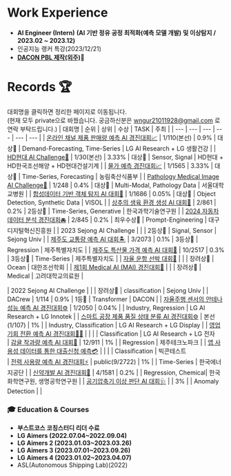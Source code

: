 # Work Experience 
- **AI Engineer (Intern)**
 **(AI 기반 정유 공정 최적화(예측 모델 개발) 및 이상탐지 / 2023.02 ~ 2023.12)**
- 인공지능 랭커 특강(2023/12/21)
- [**DACON PBL 제작(외주)**](https://dacon.io/edu/1011)🔗
  
# Records 🏆
대회명을 클릭하면 정리한 페이지로 이동됩니다.  
(현재 모두 private으로 바꿨습니다. 궁금하신분은 wngur21011928@gmail.com 로 연락 부탁드립니다.)
| 대회명                                              | 순위    | 상위    | 수상 | TASK                 | 주최                           |
| --- | --- | --- | --- | --- | --- |
| [온라인 채널 제품 판매량 예측 AI 경진대회📈](https://github.com/jjuhyeok/LG-Demand_Forecasting) | 1/110(본선) | 0.9%    | 대상🥇 | Demand-Forecasting, Time-Series         | LG AI Research + LG 생활건강  |
| [HD현대 AI Challenge🚜](https://github.com/jjuhyeok/HD-AI_CHALLENGE_FINAL) | 1/30(본선) | 3.33% |  대상🥇 | Sensor, Signal          | HD현대 + HD한국조선해양 + HD현대건설기계 |
| [물가 예측 경진대회📈](https://github.com/jjuhyeok/Price_Forecasting) | 1/1565 | 3.33% |  대상🥇 | Time-Series, Forecasting          | 농림축산식품부 |
| [Pathology Medical Image AI Challenge🏣](https://github.com/jjuhyeok/SNUH-Pathology_Medical_Image_AI_Challenge) | 1/248  | 0.4% | 대상🥇 | Multi-Modal,    Pathology Data        | 서울대학교병원                  |
| [합성데이터 기반 객체 탐지 AI 대회🚗](https://github.com/jjuhyeok/Visol-Synthetic_Image_Object_Detection/tree/main) | 1/1686 | 0.05% | 대상🥇 | Object Detection,    Synthetic Data   | VISOL                          |
| [상추의 생육 환경 생성 AI 대회🥬](https://github.com/jjuhyeok/KIST_Lettuce-Growth-Environment-Prediction) | 2/861 | 0.2%    | 2등상🥈 | Time-Series, Generative        | 한국과학기술연구원                           |
| [2024 자동차 데이터 분석 경진대회🚘](https://github.com/jjuhyeok/2024_Automotive_Data_Analysis_Competition) | 2/845 | 0.2% | 최우수상🥈 | Prompt-Engineering | 대구디지털혁신진흥원 |
| 2023 Sejong AI Challenge |     |      | 2등상🥈 | Signal, Sensor         | Sejong Univ                           |
| [제주도 교통량 예측 AI 대회🏝️](https://github.com/jjuhyeok/DACON_Jeju_Island_Traffic_Jam_Prediction) | 3/2073 | 0.1% | 3등상🥉 | Regression          | 제주특별자치도                  |
| [제주도 특산물 가격 예측 AI 대회🍊](https://github.com/jjuhyeok/JEJU-Jeju_Island_specialty_price_forecasting) | 10/2517 | 0.3%  | 3등상🥉 | Time-Series         | 제주특별자치도                  |
| [자율 운항 선박 대회🚤](https://github.com/jjuhyeok/KABOAT-2022_Autonomous-ship-competition) |  |    | 장려상🥉 | Ocean          | 대한조선학회   |
| [제1회 Medical AI (MAI) 경진대회🚤](https://github.com/jjuhyeok/KABOAT-2022_Autonomous-ship-competition) |  |    | 장려상🥉 | Medical          | 고려대학교의료원   |

| 2022 Sejong AI Challenge |     |      | 장려상🥉 | classification        | Sejong Univ                           |
| DACrew | 1/114 |   0.9% | 1등🥇 | Transformer          | DACON   |
| [자율주행 센서의 안테나 성능 예측 AI 경진대회⚙️](https://github.com/jjuhyeok/LG-AI_Radar) | 1/2050  | 0.04%    |  | Industry, Regression          | LG AI Research + LG Innotek   |
| [스마트 공장 제품 품질 상태 분류 AI 경진대회⚙️](https://github.com/jjuhyeok/LG-Smart_Factory_3) | 본선(1/107) | 1%  |      | Industry, Classification      | LG AI Research + LG Display   |
| [영업 기회 전환 예측 AI 경진대회🧑‍💼](https://github.com/jjuhyeok/LG-B2B_Sales) |  |    |     | Classification         |        LG AI Research + LG 전자   
| [감귤 착과량 예측 AI 대회🍊](https://github.com/jjuhyeok/DACON_Citrus) | 12/911 | 1%    |     | Regression          | 제주테크노파크                  |
| [앱 사용성 데이터를 통한 대출신청 예측💳](https://github.com/jjuhyeok/2022_Big_Contest) |  |    |     | Classification         |        빅콘테스트   
| [전력 사용량 예측 AI 경진대회⚡](https://github.com/jjuhyeok/Electricity_Usage_Prediction) | public(9/2722) | 1%    |     | Time-Series         | 한국에너지공단                  |
| [신약개발 AI 경진대회💊](https://github.com/jjuhyeok) | 4/1581 | 0.2%  |     | Regression, Chemical| 한국화학연구원, 생명공학연구원   |
| [공기압축기 이상 판단 AI 대회🩺](https://github.com/jjuhyeok/Anomaly-Detection-of-Air-Compressor) |     | 3%    |     | Anomaly Detection   |                 |


### 🎓 **Education & Courses**
- **부스트코스 <BEYOND AI BASIC> 코칭스터디 리더 수료**
- **LG Aimers (2022.07.04~2022.09.04)**
- **LG Aimers 2 (2023.01.03~2023.03.26)**
- **LG Aimers 3 (2023.07.01~2023.09.26)**
- **LG Aimers 4 (2023.01.02~2023.04.07)**
- ASL(Autonomous Shipping Lab)(2022)
